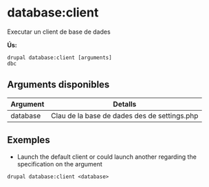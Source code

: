 # database:client
Executar un client de base de dades

**Ús:**
```
drupal database:client [arguments]
dbc
```

## Arguments disponibles
Argument | Detalls
---------|-------------
database | Clau de la base de dades des de settings.php

## Exemples
* Launch the default client or could launch another regarding the specification on the argument
```
drupal database:client <database>
```
